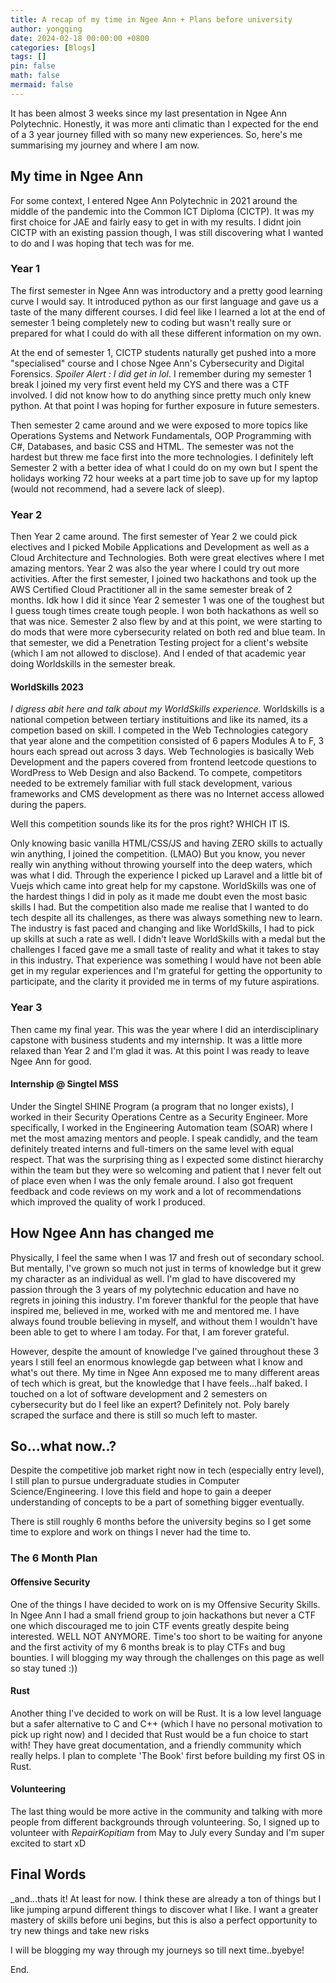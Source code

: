 ```yaml
---
title: A recap of my time in Ngee Ann + Plans before university
author: yongqing
date: 2024-02-18 00:00:00 +0800
categories: [Blogs]
tags: []
pin: false
math: false
mermaid: false
---
```


It has been almost 3 weeks since my last presentation in Ngee Ann Polytechnic. Honestly, it was more anti climatic than I expected for the end of a 3 year journey filled with so many new experiences. So, here's me summarising my journey and where I am now. 

## My time in Ngee Ann

For some context, I entered Ngee Ann Polytechnic in 2021 around the middle of the pandemic into the Common ICT Diploma (CICTP). It was my first choice for JAE and fairly easy to get in with my results. I didnt join CICTP with an existing passion though, I was still discovering what I wanted to do and I was hoping that tech was for me. 

### Year 1

The first semester in Ngee Ann was introductory and a pretty good learning curve I would say. It introduced python as our first language and gave us a taste of the many different courses. I did feel like I learned a lot at the end of semester 1 being completely new to coding but wasn't really sure or prepared for what I could do with all these different information on my own.

At the end of semester 1, CICTP students naturally get pushed into a more "specialised" course and I chose Ngee Ann's Cybersecurity and Digital Forensics. 
_Spoiler Alert : I did get in lol_. I remember during my semester 1 break I joined my very first event held my CYS and there was a CTF involved. I did not know how to do anything since pretty much only knew python. At that point I was hoping for further exposure in future semesters.

Then semester 2 came around and we were exposed to more topics like Operations Systems and Network Fundamentals, OOP Programming with C#, Databases, and basic CSS and HTML. The semester was not the hardest but threw me face first into the more technologies.
I definitely left Semester 2 with a better idea of what I could do on my own but I spent the holidays working 72 hour weeks at a part time job to save up for my laptop (would not recommend, had a severe lack of sleep).

### Year 2

Then Year 2 came around.  The first semester of Year 2 we could pick electives and I picked Mobile Applications and Development as well as a Cloud Architecture and Technologies. Both were great electives where I met amazing mentors. Year 2 was also the year where I could try out more activities. After the first semester, I joined two hackathons and took up the AWS Certified Cloud Practitioner all in the same semester break of 2 months. Idk how I did it since Year 2 semester 1 was one of the toughest but I guess tough times create tough people. I won both hackathons as well so that was nice. Semester 2 also flew by and at this point, we were starting to do mods that were more cybersecurity related on both red and blue team. In that semester, we did a Penetration Testing project for a client's website (which I am not allowed to disclose). And I ended of that academic year doing Worldskills in the semester break.

#### WorldSkills 2023 

_I digress abit here and talk about my WorldSkills experience._
Worldskills is a national competion between tertiary instituitions and like its named, its a competion based on skill. I competed in the Web Technologies category that year alone and the competition consisted of 6 papers Modules A to F, 3 hours each spread out across 3 days. Web Technologies is basically Web Development and the papers covered from frontend leetcode questions to WordPress to Web Design and also Backend. To compete, competitors needed to be extremely familiar with full stack development, various frameworks and CMS development as there was no Internet access allowed during the papers.

Well this competition sounds like its for the pros right? WHICH IT IS.

Only knowing basic vanilla HTML/CSS/JS and having ZERO skills to actually win anything, I joined the competition. (LMAO) But you know, you never really win anything without throwing yourself into the deep waters, which was what I did. Through the experience I picked up Laravel and a little bit of Vuejs which came into great help for my capstone. WorldSkills was one of the hardest things I did in poly as it made me doubt even the most basic skills I had. But the competition also made me realise that I wanted to do tech despite all its challenges, as there was always something new to learn. The industry is fast paced and changing and like WorldSkills, I had to pick up skills at such a rate as well. I didn't leave WorldSkills with a medal but the challenges I faced gave me a small taste of reality and what it takes to stay in this industry. That experience was something I would have not been able get in my regular experiences and I'm grateful for getting the opportunity to participate, and the clarity it provided me in terms of my future aspirations.

### Year 3

Then came my final year. This was the year where I did an interdisciplinary capstone with business students and my internship. It was a little more relaxed than Year 2 and I'm glad it was. At this point I was ready to leave Ngee Ann for good. 

#### Internship @ Singtel MSS

Under the Singtel SHINE Program (a program that no longer exists), I worked in their Security Operations Centre as a Security Engineer. More specifically, I worked in the Engineering Automation team (SOAR) where I met the most amazing mentors and people. I speak candidly, and the team definitely treated interns and full-timers on the same level with equal respect. That was the surprising thing as I expected some distinct hierarchy within the team but they were so welcoming and patient that I never felt out of place even when I was the only female around. I also got frequent feedback and code reviews on my work and a lot of recommendations which improved the quality of work I produced.

## How Ngee Ann has changed me

Physically, I feel the same when I was 17 and fresh out of secondary school. But mentally,  I've grown so much not just in terms of knowledge but it grew my character as an individual as well. I'm glad to have discovered my passion through the 3 years of my polytechnic education and have no regrets in joining this industry. I'm forever thankful for the people that have inspired me, believed in me, worked with me and mentored me. I have always found trouble believing in myself, and without them I wouldn't have been able to get to where I am today. For that, I am forever grateful.

However, despite the amount of knowledge I've gained throughout these 3 years I still feel an enormous knowlegde gap between what I know and what's out there. My time in Ngee Ann exposed me to many different areas of tech which is great, but the knowledge that I have feels...half baked. I touched on a lot of software development and 2 semesters on cybersecurity but do I feel like an expert? Definitely not. Poly barely scraped the surface and there is still so much left to master.

## So...what now..?

Despite the competitive job market right now in tech (especially entry level), I still plan to pursue undergraduate studies in Computer Science/Engineering. I love this field and hope to gain a deeper understanding of concepts to be a part of something bigger eventually.

There is still roughly 6 months before the university begins so I get some time to explore and work on things I never had the time to.

### The 6 Month Plan

#### Offensive Security

One of the things I have decided to work on is my Offensive Security Skills. In Ngee Ann I had a small friend group to join hackathons but never a CTF one which discouraged me to join CTF events greatly despite being interested. WELL NOT ANYMORE. Time's too short to be waiting for anyone and the first activity of my 6 months break is to play CTFs and bug bounties. I will blogging my way through the challenges on this page as well so stay tuned :)) 

#### Rust

Another thing I've decided to work on will be Rust. It is a low level language but a safer alternative to C and C++ (which I have no personal motivation to pick up right now) and I decided that Rust would be a fun choice to start with! They have great documentation, and a friendly community which really helps. I plan to complete 'The Book' first before building my first OS in Rust.

#### Volunteering
The last thing would be more active in the community and talking with more people from different backgrounds through volunteering. So, I signed up to volunteer with _RepairKopitiam_ from May to July every Sunday and I'm super excited to start xD

## Final Words 

_and...thats it! At least for now. I think these are already a ton of things but I like jumping arpund different things to discover what I like. I want a greater mastery of skills before uni begins, but this is also a perfect opportunity to try new things and take new risks

I will be blogging my way through my journeys so till next time..byebye!

End.